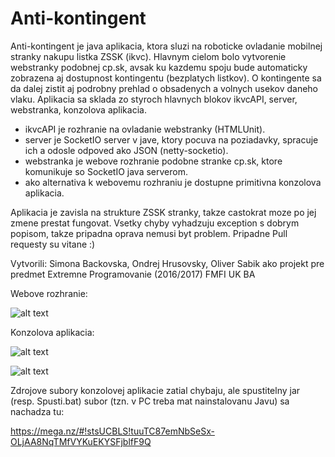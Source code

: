 # Anti-kontingent

Anti-kontingent je java aplikacia, ktora sluzi na roboticke ovladanie mobilnej stranky nakupu listka ZSSK (ikvc). Hlavnym cielom bolo vytvorenie webstranky podobnej cp.sk, avsak ku kazdemu spoju bude automaticky zobrazena aj dostupnost kontingentu (bezplatych listkov). O kontingente sa da dalej zistit aj podrobny prehlad o obsadenych a volnych usekov daneho vlaku. Aplikacia sa sklada zo styroch hlavnych blokov ikvcAPI, server, webstranka, konzolova aplikacia. 

- ikvcAPI je rozhranie na ovladanie webstranky (HTMLUnit).
- server je SocketIO server v jave, ktory pocuva na poziadavky, spracuje ich a odosle odpoved ako JSON (netty-socketio).
- webstranka je webove rozhranie podobne stranke cp.sk, ktore komunikuje so SocketIO java serverom.
- ako alternativa k webovemu rozhraniu je dostupne primitivna konzolova aplikacia.

Aplikacia je zavisla na strukture ZSSK stranky, takze castokrat moze po jej zmene prestat fungovat. Vsetky chyby vyhadzuju exception s dobrym popisom, takze pripadna oprava nemusi byt problem. Pripadne Pull requesty su vitane :)

Vytvorili: Simona Backovska, Ondrej Hrusovsky, Oliver Sabik
ako projekt pre predmet Extremne Programovanie (2016/2017)
FMFI UK BA

Webove rozhranie:

![alt text](https://i.imgur.com/q3G4Qz4.png)

Konzolova aplikacia:

![alt text](https://i.imgur.com/hm2C6rq.png)

![alt text](https://i.imgur.com/OkggCK9.png)

Zdrojove subory konzolovej aplikacie zatial chybaju, ale spustitelny jar (resp. Spusti.bat) subor (tzn. v PC treba mat nainstalovanu Javu) sa nachadza tu:

https://mega.nz/#!stsUCBLS!tuuTC87emNbSeSx-OLjAA8NqTMfVYKuEKYSFjblfF9Q
